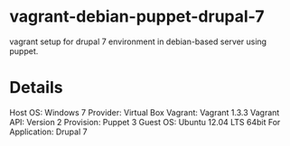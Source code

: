 vagrant-debian-puppet-drupal-7
==============================

vagrant setup for drupal 7 environment in debian-based server using puppet.

Details
============================
Host OS: Windows 7
Provider: Virtual Box
Vagrant: Vagrant 1.3.3
Vagrant API: Version 2
Provision: Puppet 3
Guest OS: Ubuntu 12.04 LTS 64bit
For Application: Drupal 7
